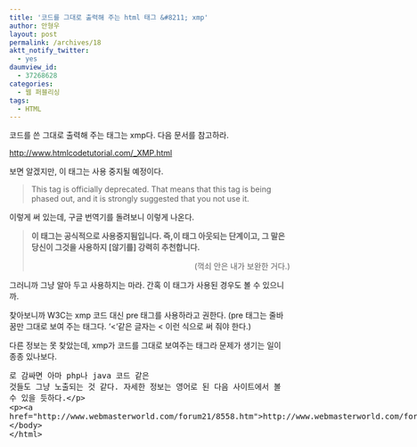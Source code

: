 ```yaml
---
title: '코드를 그대로 출력해 주는 html 태그 &#8211; xmp'
author: 안형우
layout: post
permalink: /archives/18
aktt_notify_twitter:
  - yes
daumview_id:
  - 37268628
categories:
  - 웹 퍼블리싱
tags:
  - HTML
---
```

코드를 쓴 그대로 출력해 주는 태그는 xmp다. 다음 문서를 참고하라.

<http://www.htmlcodetutorial.com/_XMP.html>

보면 알겠지만, 이 태그는 사용 중지될 예정이다.

> This tag is officially deprecated. That means that this tag is being phased out, and it is strongly suggested that you not use it.

이렇게 써 있는데, 구글 번역기를 돌려보니 이렇게 나온다.

> **이 태그는 공식적으로 사용중지됨입니다. 즉,이 태그 아웃되는 단계이고, 그 말은 당신이 그것을 사용하지 [않기를] 강력히 추천합니다.**
> 
> <p style="text-align: right; ">
>   (꺽쇠 안은 내가 보완한 거다.)
> </p>

그러니까 그냥 알아 두고 사용하지는 마라. 간혹 이 태그가 사용된 경우도 볼 수 있으니까.

찾아보니까 W3C는 xmp 코드 대신 pre 태그를 사용하라고 권한다. (pre 태그는 줄바꿈만 그대로 보여 주는 태그다. &#8216;<&#8216;같은 글자는 < 이런 식으로 써 줘야 한다.)

다른 정보는 못 찾았는데, xmp가 코드를 그대로 보여주는 태그라 문제가 생기는 일이 종종 있나보다. <xmp>로 감싸면 아마 php나 java 코드 같은 것들도 그냥 노출되는 것 같다. 자세한 정보는 영어로 된 다음 사이트에서 볼 수 있을 듯하다.

<http://www.webmasterworld.com/forum21/8558.htm>